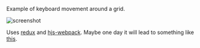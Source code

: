 Example of keyboard movement around a grid.

![screenshot](http://i.imgur.com/uGJMXxh.png)

Uses [redux](https://github.com/rackt/react-redux) and [hjs-webpack](https://github.com/henrikjoreteg/hjs-webpack). Maybe one day it will lead to something like [this](http://steamcommunity.com/sharedfiles/filedetails/?id=328547911).
